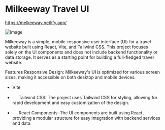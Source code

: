 # Milkeeway Travel UI

https://melkeeway.netlify.app/

![image](https://github.com/Heechem/MilkeeWay/assets/117024247/f6923e04-07d4-4621-8b76-81e0b2a233f8)


Milkeeway is a simple, mobile-responsive user interface (UI) for a travel website built using React, Vite, and Tailwind CSS. This project focuses solely on the UI components and does not include backend functionality or data storage. It serves as a starting point for building a full-fledged travel website.

Features
Responsive Design: Milkeeway's UI is optimized for various screen sizes, making it accessible on both desktop and mobile devices.


- Vite <img height="16" width="16" src="https://cdn.simpleicons.org/vite" />

-  <img height="16" width="16" src="https://cdn.simpleicons.org/tailwindcss" /> Tailwind CSS: The project uses Tailwind CSS for styling, allowing for rapid development and easy customization of the design.

- <img height="16" width="16" src="https://cdn.simpleicons.org/react" />   React Components: The UI components are built using React, providing a modular structure for easy integration with backend services and data.
